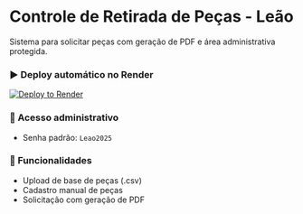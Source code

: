 
# Controle de Retirada de Peças - Leão

Sistema para solicitar peças com geração de PDF e área administrativa protegida.

### ▶️ Deploy automático no Render
[![Deploy to Render](https://render.com/images/deploy-to-render-button.svg)](https://render.com/deploy?repo=https://github.com/https://github.com/douggdias91/controle-retirada-pecas-leao)

### 🔐 Acesso administrativo
- Senha padrão: `Leao2025`

### 📄 Funcionalidades
- Upload de base de peças (.csv)
- Cadastro manual de peças
- Solicitação com geração de PDF
